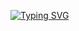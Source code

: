 [![Typing SVG](https://readme-typing-svg.demolab.com?font=Fira+Code&pause=1000&color=87186E&random=false&width=435&lines=Call+me+shiori;Discord+Server+Moderator+%2F+Managers;I'm+still+single;Language%3A+Vietnamese+%2F+English;https%3A%2F%2Fsh1ori.carrd.co;I+am+not+a+Developer+or+Coder)](https://git.io/typing-svg)

<!---
ShioriiOwO/ShioriiOwO is a ✨ special ✨ repository because its `README.md` (this file) appears on your GitHub profile.
You can click the Preview link to take a look at your changes.
--->
